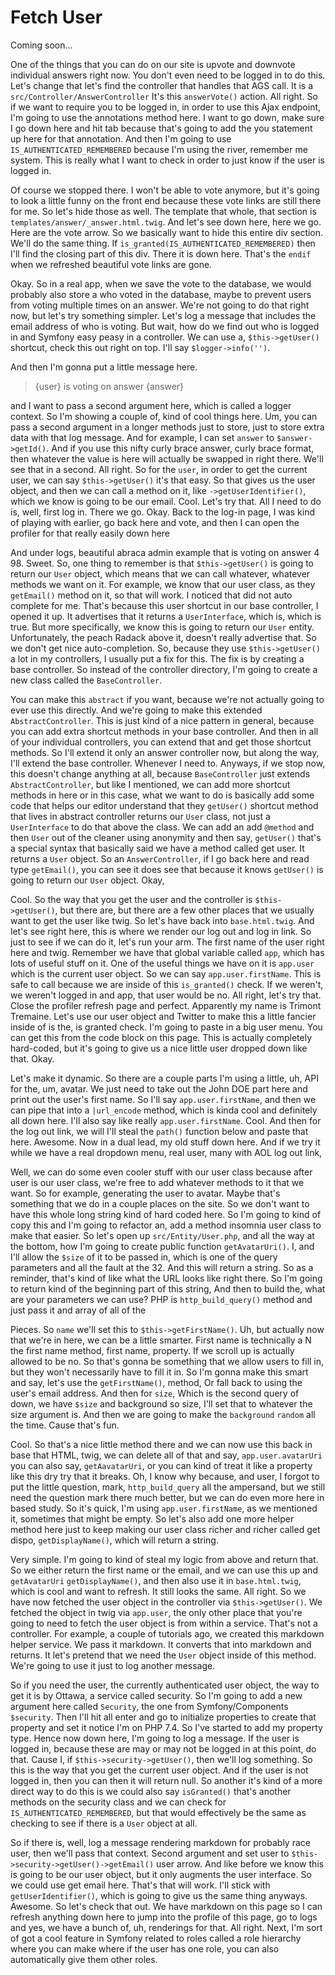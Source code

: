 # Fetch User

Coming soon...

One of the things that you can do on our site is upvote and downvote individual
answers right now. You don't even need to be logged in to do this. Let's change that
let's find the controller that handles that AGS call. It is a `src/Controller/AnswerController`
It's this `answerVote()` action. All right. So if we want to require
you to be logged in, in order to use this Ajax endpoint, I'm going to use the
annotations method here. I want to go down, make sure I go down here and hit tab
because that's going to add the you statement up here for that annotation. And then
I'm going to use `IS_AUTHENTICATED_REMEMBERED` because I'm using the river, remember me
system. This is really what I want to check in order to just know if the user is
logged in.

Of course we stopped there. I won't be able to vote anymore, but it's going to look a
little funny on the front end because these vote links are still there for me. So
let's hide those as well. The template that whole, that section is 
`templates/answer/_answer.html.twig`. And let's see down here, here we go. Here are the
vote arrow. So we basically want to hide this entire div section. We'll do the same
thing. If `is_granted(IS_AUTHENTICATED_REMEMBERED)` then I'll find the closing part of
this div. There it is down here. That's the `endif` when we refreshed beautiful vote
links are gone.

Okay. So in a real app, when we save the vote to the database, we would probably also
store a who voted in the database, maybe to prevent users from voting multiple times
on an answer. We're not going to do that right now, but let's try something simpler.
Let's log a message that includes the email address of who is voting. But wait, how
do we find out who is logged in and Symfony easy peasy in a controller. We can use a,
`$this->getUser()` shortcut, check this out right on top. I'll say `$logger->info('')`.

And then I'm gonna put a little message here. 

>{user} is voting on answer {answer} 

and I want to pass a second argument here, which is called a logger context. So I'm showing
a couple of, kind of cool things here. Um, you can pass a second argument in a longer
methods just to store, just to store extra data with that log message. And for
example, I can set `answer` to `$answer->getId()`. And if you use this nifty curly
brace answer, curly brace format, then whatever the value is here will actually be
swapped in right there. We'll see that in a second. All right. So for the `user`, in
order to get the current user, we can say `$this->getUser()` it's
that easy. So that gives us the user object, and then we can call a method on it,
like `->getUserIdentifier()`, which we know is going to be our email. Cool. Let's try
that. All I need to do is, well, first log in. There we go. Okay. Back to the log-in
page, I was kind of playing with earlier, go back here and vote, and then I can open
the profiler for that really easily down here

And under logs, beautiful abraca admin example that is voting on answer 4 98. Sweet.
So, one thing to remember is that `$this->getUser()` is going to return our `User` object,
which means that we can call whatever, whatever methods we want on it. For example,
we know that our user class, as they `getEmail()` method on it, so that will work. I
noticed that did not auto complete for me. That's because this user shortcut in our
base controller, I opened it up. It advertises that it returns a `UserInterface`,
which is, which is true. But more specifically, we know this is going to return our
`User` entity. Unfortunately, the peach Radack above it, doesn't really advertise that.
So we don't get nice auto-completion. So, because they use `$this->getUser()` a lot in my
controllers, I usually put a fix for this. The fix is by creating a base controller.
So instead of the controller directory, I'm going to create a new class called the
`BaseController`.

You can make this `abstract` if you want, because we're not actually going to ever use
this directly. And we're going to make this extended `AbstractController`. This is
just kind of a nice pattern in general, because you can add extra shortcut methods in
your base controller. And then in all of your individual controllers, you can extend
that and get those shortcut methods. So I'll extend it only an answer controller now,
but along the way, I'll extend the base controller. Whenever I need to. Anyways, if
we stop now, this doesn't change anything at all, because `BaseController` just
extends `AbstractController`, but like I mentioned, we can add more shortcut methods
in here or in this case, what we want to do is basically add some code that helps our
editor understand that they `getUser()` shortcut method that lives in abstract
controller returns our `User` class, not just a `UserInterface` to do that above the
class. We can add an add `@method` and then `User` out of the cleaner using anonymity and
then say, `getUser()` that's a special syntax that basically said we have a method
called get user. It returns a `User` object. So an `AnswerController`, if I go back here
and read type `getEmail()`, you can see it does see that because it knows `getUser()` is
going to return our `User` object. Okay,

Cool. So the way that you get the user and the controller is `$this->getUser()`, but
there are, but there are a few other places that we usually want to get the user like
twig. So let's have back into `base.html.twig`. And let's see right here, this
is where we render our log out and log in link. So just to see if we can do it, let's
run your arm. The first name of the user right here and twig. Remember we have that
global variable called `app`, which has lots of useful stuff on it. One of the useful
things we have on it is `app.user` which is the current user object. So we can
say `app.user.firstName`. This is safe to call because we are inside of this
`is_granted()` check. If we weren't, we weren't logged in and app, that user would be no.
All right, let's try that. Close the profiler refresh page and perfect. Apparently my
name is Trimont Tremaine. Let's use our user object and Twitter to make this a little
fancier inside of is the, is granted check. I'm going to paste in a big user menu.
You can get this from the code block on this page. This is actually completely
hard-coded, but it's going to give us a nice little user dropped down like that.
Okay.

Let's make it dynamic. So there are a couple parts I'm using a little, uh, API for
the, um, avatar. We just need to take out the John DOE part here and print out the
user's first name. So I'll say `app.user.firstName`, and then we can pipe
that into a `|url_encode` method, which is kinda cool and definitely all down here.
I'll also say like really `app.user.firstName`. Cool. And then for the log out
link, we will I'll steal the `path()` function below and paste that here. Awesome. Now in
a dual lead, my old stuff down here. And if we try it while we have a real dropdown
menu, real user, many with AOL log out link,

Well, we can do some even cooler stuff with our user class because after user is our
user class, we're free to add whatever methods to it that we want. So for example,
generating the user to avatar. Maybe that's something that we do in a couple places
on the site. So we don't want to have this whole long string kind of hard coded here.
So I'm going to kind of copy this and I'm going to refactor an, add a method insomnia
user class to make that easier. So let's open up `src/Entity/User.php`, and all
the way at the bottom, how I'm going to create public function `getAvatarUri()`.
I, and I'll allow the `$size` of it to be passed in, which is one of the query
parameters and all the fault at the 32. And this will return a string. So as a
reminder, that's kind of like what the URL looks like right there. So I'm going to
return kind of the beginning part of this string, And then to build the, what are
your parameters we can use? PHP is `http_build_query()` method and just pass it and
array of all of the

Pieces. So `name` we'll set this to `$this->getFirstName()`. Uh, but actually now
that we're in here, we can be a little smarter. First name is technically a N the
first name method, first name, property. If we scroll up is actually allowed to be
no. So that's gonna be something that we allow users to fill in, but they won't
necessarily have to fill it in. So I'm gonna make this smart and say, let's use the
`getFirstName()`, method, Or fall back to using the user's email address. And then for
`size`, Which is the second query of down, we have `$size` and background so size, I'll
set that to whatever the size argument is. And then we are going to make the
`background` `random` all the time. Cause that's fun.

Cool. So that's a nice little method there and we can now use this back in base that
HTML, twig, we can delete all of that and say, `app.user.avatarUri`
you can also say, `getAavatarUri`, or you can kind of treat it like a property
like this dry try that it breaks. Oh, I know why because, and user, I forgot to put
the little question, mark, `http_build_query` all the ampersand, but we still
need the question mark there much better, but we can do even more here in based
study. So it's quick, I'm using `app.user.firstName`, as we mentioned it,
sometimes that might be empty. So let's also add one more helper method here just to
keep making our user class richer and richer called get dispo, `getDisplayName()`,
which will return a string.

Very simple. I'm going to kind of steal my logic from above and return that. So we
either return the first name or the email, and we can use this up and `getAvatarUri`
 `getDisplayName()`, and then also use it in `base.html.twig`, which is cool
and want to refresh. It still looks the same. All right. So we have now fetched the
user object in the controller via `$this->getUser()`. We fetched the object in twig
via `app.user`, the only other place that you're going to need to fetch the user
object is from within a service. That's not a controller. For example, a couple of
tutorials ago, we created this markdown helper service. We pass it markdown. It
converts that into markdown and returns. It let's pretend that we need the `User`
object inside of this method. We're going to use it just to log another message.

So if you need the user, the currently authenticated user object, the way to get it
is by Ottawa, a service called security. So I'm going to add a new argument here
called `Security`, the one from Symfony/Components `$security`. Then I'll hit all enter
and go to initialize properties to create that property and set it notice I'm on PHP
7.4. So I've started to add my property type. Hence now down here, I'm going to log a
message. If the user is logged in, because these are may or may not be logged in at
this point, do that. Cause I, if `$this->security->getUser()`, then we'll log
something. So this is the way that you get the current user object. And if the user
is not logged in, then you can then it will return null. So another it's kind of a
more direct way to do this is we could also say `isGranted()` that's another methods on
the security class and we can check for `IS_AUTHENTICATED_REMEMBERED`, but that would
effectively be the same as checking to see if there is a `User` object at all.

So if there is, well, log a message rendering markdown for probably race user, then
we'll pass that context. Second argument and set user to `$this->security->getUser()->getEmail()`
user arrow. And like before we know this is going to be our user object, but it only
augments the user interface. So we could use get email here. That's that will work.
I'll stick with `getUserIdentifier()`, which is going to give us the same thing anyways.
Awesome. So let's check that out. We have markdown on this page so I can refresh
anything down here to jump into the profile of this page, go to logs and yes, we have
a bunch of, uh, renderings for that. All right. Next, I'm sort of got a cool feature
in Symfony related to roles called a role hierarchy where you can make where if the
user has one role, you can also automatically give them other roles.

